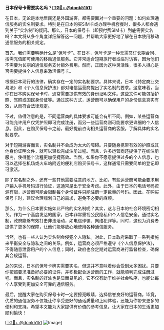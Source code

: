 **日本保号卡需要实名吗？[[TG💪+ @donk5151](https://t.me/s/donk5151)]**

在日本，无论是本地居民还是外国游客，都需要面对一个重要的问题：如何处理通信服务的实名制要求。特别是在日本购买SIM卡或办理手机套餐时，很多人都会遇到关于“实名制”的疑问。那么，日本的保号卡（即预付费SIM卡）到底需要实名吗？本文将从多个角度详细解答这一问题，并帮助大家更好地了解在日本使用移动通信服务的相关规定。

首先，我们需要明确什么是“保号卡”。在日本，保号卡是一种无需签订长期合同、按需充值即可使用的移动通信服务。它非常适合短期旅行者或临时访客，因为他们不需要为长期的通信服务支付额外费用。然而，正因为这种灵活性，很多人担心是否需要提供个人信息来激活保号卡。

根据日本现行的法律，确实存在一定的实名制要求。具体来说，日本《特定商业交易法》和《个人信息保护法》都对电信运营商提出了实名制的要求。这意味着，当你在日本购买保号卡时，通常需要提供有效的身份证明文件。这些文件可能包括护照、驾照或国民身份证等。通过这种方式，运营商可以确保用户的身份信息真实有效，从而符合法律规定。

不过，值得注意的是，不同运营商的具体要求可能会有所不同。例如，某些运营商可能允许用户仅凭护照即可完成注册，而另一些运营商则可能要求更详细的个人信息。因此，在购买保号卡之前，最好提前咨询相关运营商的客服，了解具体的实名制要求。

对于短期游客而言，实名制并不会成为太大的障碍。只要随身携带有效的护照或其他身份证明文件，就可以轻松完成注册过程。而且，许多运营商还提供了在线注册服务，使得整个流程更加便捷高效。当然，如果你不愿意提供过多的个人信息，也可以选择在机场或火车站附近的便利店购买保号卡，这样通常只需要简单的登记即可激活。

除了实名制之外，还有一些其他需要注意的地方。比如，有些运营商可能会要求用户输入手机号码进行验证，这通常是出于安全考虑。此外，由于日本的电话号码资源有限，运营商可能会限制每个身份证件只能注册一定数量的号码。因此，在购买保号卡时，建议合理规划自己的需求，避免不必要的麻烦。

那么，为什么日本要实施如此严格的实名制呢？其实，这与日本的社会环境密切相关。作为一个高度发达的国家，日本非常重视公民隐私和个人信息安全。通过实名制，政府能够有效打击非法活动，如电信诈骗、网络犯罪等。同时，这也为消费者提供了更多的保障，让他们能够放心地使用各种通信服务。

当然，也有一些人认为实名制会侵犯个人隐私。对此，日本政府采取了一系列措施来平衡安全与隐私之间的关系。例如，运营商必须严格遵守《个人信息保护法》，不得随意泄露用户的个人信息；同时，政府也会定期对运营商进行监督检查，确保其合规运营。

总的来说，日本的保号卡确实需要实名，但这并不意味着你会受到太多困扰。只要你按照要求准备好必要的证件，并积极配合运营商的工作，就能顺利完成注册过程。而且，实名制的好处也是显而易见的，它不仅有助于维护社会秩序，也能让每个人享受到更加安全可靠的通信服务。

最后，提醒大家在购买保号卡时一定要擦亮眼睛，选择信誉良好的运营商。毕竟，优质的通信服务不仅能让你享受更好的通话质量和上网体验，还能为你带来更多的便利和支持。希望本文能为大家提供有价值的参考信息，让大家在日本的生活更加顺利愉快！

[[TG💪+ @donk5151](https://t.me/s/donk5151) ![Image](https://i.postimg.cc/rwNCRYN7/Snipaste-2025-04-30-17-27-05.png)]